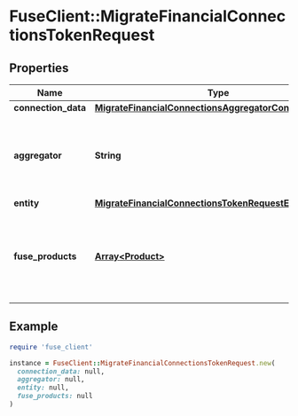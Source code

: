 # FuseClient::MigrateFinancialConnectionsTokenRequest

## Properties

| Name | Type | Description | Notes |
| ---- | ---- | ----------- | ----- |
| **connection_data** | [**MigrateFinancialConnectionsAggregatorConnectionData**](MigrateFinancialConnectionsAggregatorConnectionData.md) |  |  |
| **aggregator** | **String** | The aggregator being migrated (either &#39;plaid&#39; or &#39;mx&#39;). |  |
| **entity** | [**MigrateFinancialConnectionsTokenRequestEntity**](MigrateFinancialConnectionsTokenRequestEntity.md) |  |  |
| **fuse_products** | [**Array&lt;Product&gt;**](Product.md) | A list of Fuse products that the migrated connection will have access to. |  |

## Example

```ruby
require 'fuse_client'

instance = FuseClient::MigrateFinancialConnectionsTokenRequest.new(
  connection_data: null,
  aggregator: null,
  entity: null,
  fuse_products: null
)
```


